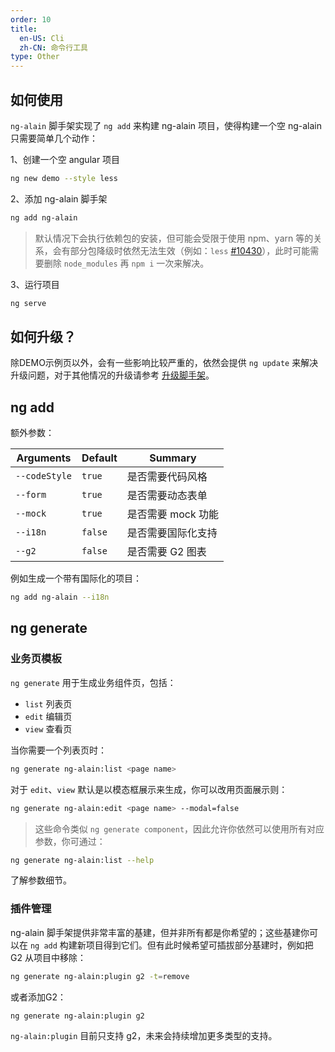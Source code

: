 ```yaml
---
order: 10
title:
  en-US: Cli
  zh-CN: 命令行工具
type: Other
---
```


## 如何使用

`ng-alain` 脚手架实现了 `ng add` 来构建 ng-alain 项目，使得构建一个空 ng-alain 只需要简单几个动作：

1、创建一个空 angular 项目

```bash
ng new demo --style less
```

2、添加 ng-alain 脚手架

```bash
ng add ng-alain
```

> 默认情况下会执行依赖包的安装，但可能会受限于使用 npm、yarn 等的关系，会有部分包降级时依然无法生效（例如：`less` [#10430](https://github.com/angular/angular-cli/issues/10430)），此时可能需要删除 `node_modules` 再 `npm i` 一次来解决。

3、运行项目

```bash
ng serve
```

## 如何升级？

除DEMO示例页以外，会有一些影响比较严重的，依然会提供 `ng update` 来解决升级问题，对于其他情况的升级请参考 [升级脚手架](/docs/upgrade)。

## ng add

额外参数：

Arguments | Default | Summary
--------- | ------- | -------
`--codeStyle` | `true` | 是否需要代码风格
`--form` | `true` | 是否需要动态表单
`--mock` | `true` | 是否需要 mock 功能
`--i18n` | `false` | 是否需要国际化支持
`--g2` | `false` | 是否需要 G2 图表

例如生成一个带有国际化的项目：

```bash
ng add ng-alain --i18n
```

## ng generate

### 业务页模板

`ng generate` 用于生成业务组件页，包括：

- `list` 列表页
- `edit` 编辑页
- `view` 查看页

当你需要一个列表页时：

```bash
ng generate ng-alain:list <page name>
```

对于 `edit`、`view` 默认是以模态框展示来生成，你可以改用页面展示则：

```bash
ng generate ng-alain:edit <page name> --modal=false
```

> 这些命令类似 `ng generate component`，因此允许你依然可以使用所有对应参数，你可通过：

```bash
ng generate ng-alain:list --help
```

了解参数细节。

### 插件管理

ng-alain 脚手架提供非常丰富的基建，但并非所有都是你希望的；这些基建你可以在 `ng add` 构建新项目得到它们。但有此时候希望可插拔部分基建时，例如把 G2 从项目中移除：

```bash
ng generate ng-alain:plugin g2 -t=remove
```

或者添加G2：

```bash
ng generate ng-alain:plugin g2
```

`ng-alain:plugin` 目前只支持 g2，未来会持续增加更多类型的支持。
